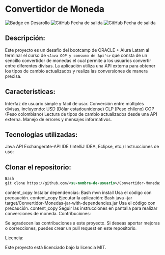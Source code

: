 # Convertidor de Moneda

![Badge en Desarollo](https://img.shields.io/badge/Estado-Finalizado-green)
![GitHub Fecha de salida](https://img.shields.io/badge/Fecha_de_salida-Abril-blue)
![GitHub Fecha de salida](https://img.shields.io/badge/Versión-1.0-orange)

## Descripción:

Este proyecto es un desafio del bootcamp de ORACLE + Alura Latam al terminar el curso de `<Java OOP y consumo de Api's>` que consta de un sencillo convertidor de monedas el cual permite a los usuarios convertir entre diferentes divisas. La aplicación utiliza una API externa para obtener los tipos de cambio actualizados y realiza las conversiones de manera precisa.

## Características:

Interfaz de usuario simple y fácil de usar.
Conversión entre múltiples divisas, incluyendo:
USD (Dólar estadounidense)
CLP (Peso chileno)
COP (Peso colombiano)
Lectura de tipos de cambio actualizados desde una API externa.
Manejo de errores y mensajes informativos.

## Tecnologías utilizadas:

Java
API Exchangerate-API
IDE (IntelliJ IDEA, Eclipse, etc.)
Instrucciones de uso:

## Clonar el repositorio:

```xml
Bash
git clone https://github.com/<su-nombre-de-usuario>/Convertidor-Monedas.git
```

content_copy
Instalar dependencias:
Bash
mvn install
Usa el código con precaución.
content_copy
Ejecutar la aplicación:
Bash
java -jar target/Convertidor-Monedas-jar-with-dependencies.jar
Usa el código con precaución.
content_copy
Seguir las instrucciones en pantalla para realizar conversiones de moneda.
Contribuciones:

Se agradecen las contribuciones a este proyecto. Si deseas aportar mejoras o correcciones, puedes crear un pull request en este repositorio.

Licencia:

Este proyecto está licenciado bajo la licencia MIT.
